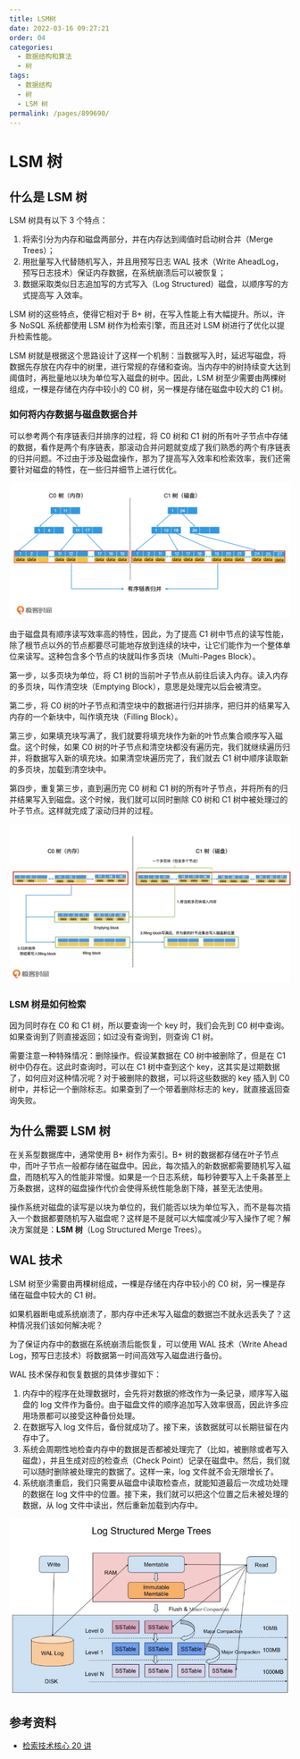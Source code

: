 ```yaml
---
title: LSM树
date: 2022-03-16 09:27:21
order: 04
categories:
  - 数据结构和算法
  - 树
tags:
  - 数据结构
  - 树
  - LSM 树
permalink: /pages/899690/
---
```


# LSM 树

## 什么是 LSM 树

LSM 树具有以下 3 个特点：

1. 将索引分为内存和磁盘两部分，并在内存达到阈值时启动树合并（Merge Trees）；
2. 用批量写入代替随机写入，并且用预写日志 WAL 技术（Write AheadLog，预写日志技术）保证内存数据，在系统崩溃后可以被恢复；
3. 数据采取类似日志追加写的方式写入（Log Structured）磁盘，以顺序写的方式提高写
   入效率。

LSM 树的这些特点，使得它相对于 B+ 树，在写入性能上有大幅提升。所以，许多 NoSQL 系统都使用 LSM 树作为检索引擎，而且还对 LSM 树进行了优化以提升检索性能。

LSM 树就是根据这个思路设计了这样一个机制：当数据写入时，延迟写磁盘，将数据先存放在内存中的树里，进行常规的存储和查询。当内存中的树持续变大达到阈值时，再批量地以块为单位写入磁盘的树中。因此，LSM 树至少需要由两棵树组成，一棵是存储在内存中较小的 C0 树，另一棵是存储在磁盘中较大的 C1 树。

### 如何将内存数据与磁盘数据合并

可以参考两个有序链表归并排序的过程，将 C0 树和 C1 树的所有叶子节点中存储的数据，看作是两个有序链表，那滚动合并问题就变成了我们熟悉的两个有序链表的归并问题。不过由于涉及磁盘操作，那为了提高写入效率和检索效率，我们还需要针对磁盘的特性，在一些归并细节上进行优化。

![img](https://raw.githubusercontent.com/dunwu/images/master/snap/20220316105440.png)

由于磁盘具有顺序读写效率高的特性，因此，为了提高 C1 树中节点的读写性能，除了根节点以外的节点都要尽可能地存放到连续的块中，让它们能作为一个整体单位来读写。这种包含多个节点的块就叫作多页块（Multi-Pages Block）。

第一步，以多页块为单位，将 C1 树的当前叶子节点从前往后读入内存。读入内存的多页块，叫作清空块（Emptying Block），意思是处理完以后会被清空。

第二步，将 C0 树的叶子节点和清空块中的数据进行归并排序，把归并的结果写入内存的一个新块中，叫作填充块（Filling Block）。

第三步，如果填充块写满了，我们就要将填充块作为新的叶节点集合顺序写入磁盘。这个时候，如果 C0 树的叶子节点和清空块都没有遍历完，我们就继续遍历归并，将数据写入新的填充块。如果清空块遍历完了，我们就去 C1 树中顺序读取新的多页块，加载到清空块中。

第四步，重复第三步，直到遍历完 C0 树和 C1 树的所有叶子节点，并将所有的归并结果写入到磁盘。这个时候，我们就可以同时删除 C0 树和 C1 树中被处理过的叶子节点。这样就完成了滚动归并的过程。

![img](https://raw.githubusercontent.com/dunwu/images/master/snap/20220316110736.png)

### LSM 树是如何检索

因为同时存在 C0 和 C1 树，所以要查询一个 key 时，我们会先到 C0 树中查询。如果查询到了则直接返回；如过没有查询到，则查询 C1 树。

需要注意一种特殊情况：删除操作。假设某数据在 C0 树中被删除了，但是在 C1 树中仍存在。这此时查询时，可以在 C1 树中查到这个 key，这其实是过期数据了，如何应对这种情况呢？对于被删除的数据，可以将这些数据的 key 插入到 C0 树中，并标记一个删除标志。如果查到了一个带着删除标志的 key，就直接返回查询失败。

## 为什么需要 LSM 树

在关系型数据库中，通常使用 B+ 树作为索引。B+ 树的数据都存储在叶子节点中，而叶子节点一般都存储在磁盘中。因此，每次插入的新数据都需要随机写入磁盘，而随机写入的性能非常慢。如果是一个日志系统，每秒钟要写入上千条甚至上万条数据，这样的磁盘操作代价会使得系统性能急剧下降，甚至无法使用。

操作系统对磁盘的读写是以块为单位的，我们能否以块为单位写入，而不是每次插入一个数据都要随机写入磁盘呢？这样是不是就可以大幅度减少写入操作了呢？解决方案就是：**LSM 树**（Log Structured Merge Trees）。

## WAL 技术

LSM 树至少需要由两棵树组成，一棵是存储在内存中较小的 C0 树，另一棵是存储在磁盘中较大的 C1 树。

如果机器断电或系统崩溃了，那内存中还未写入磁盘的数据岂不就永远丢失了？这种情况我们该如何解决呢？

为了保证内存中的数据在系统崩溃后能恢复，可以使用 WAL 技术（Write Ahead Log，预写日志技术）将数据第一时间高效写入磁盘进行备份。

WAL 技术保存和恢复数据的具体步骤如下：

1. 内存中的程序在处理数据时，会先将对数据的修改作为一条记录，顺序写入磁盘的 log 文件作为备份。由于磁盘文件的顺序追加写入效率很高，因此许多应用场景都可以接受这种备份处理。
2. 在数据写入 log 文件后，备份就成功了。接下来，该数据就可以长期驻留在内存中了。
3. 系统会周期性地检查内存中的数据是否都被处理完了（比如，被删除或者写入磁盘），并且生成对应的检查点（Check Point）记录在磁盘中。然后，我们就可以随时删除被处理完的数据了。这样一来，log 文件就不会无限增长了。
4. 系统崩溃重启，我们只需要从磁盘中读取检查点，就能知道最后一次成功处理的数据在 log 文件中的位置。接下来，我们就可以把这个位置之后未被处理的数据，从 log 文件中读出，然后重新加载到内存中。

![img](https://raw.githubusercontent.com/dunwu/images/master/snap/20220316104837.png)

## 参考资料

- [检索技术核心 20 讲](https://time.geekbang.org/column/intro/100048401)